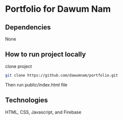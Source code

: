# Portfolio for Dawum Nam

## Dependencies
None

## How to run project locally
clone project
```bash
git clone https://github.com/dawumnam/portfolio.git
```

Then run public/index.html file 

## Technologies
HTML, CSS, Javascript, and Firebase
